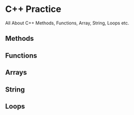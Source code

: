 # C++ Practice <br>

All About C++ Methods, Functions, Array, String, Loops etc.

## Methods

## Functions

## Arrays

## String

## Loops
 
 
